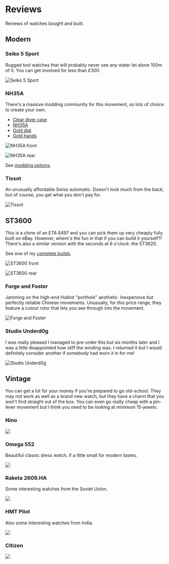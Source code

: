 # Reviews

Reviews of watches bought and built.

## Modern

### Seiko 5 Sport

Rugged tool watches that will probably never see any water let alone 100m of it. You can get involved for less than £300.

![Seiko 5 Sport](seiko_5_sport.jpg)

### NH35A

There's a massive modding community for this movement, so lots of choice to create your own.

- [Clear diver case](https://www.ebay.co.uk/itm/175384131933)
- [NH35A](https://www.ebay.co.uk/itm/374352507306)
- [Gold dial](https://www.ebay.co.uk/itm/125386605361?var=426399896939)
- [Gold hands](https://www.ebay.co.uk/itm/354891209789?var=624196900074)

![NH35A front](nh35a_front.jpg)

![NH35A rear](nh35a_rear.jpg)

See [modding options](watchmaker.md#modkits).

### Tissot

An unusually affordable Swiss automatic. Doesn't look much from the back; but of course, you get what you don't pay for.

![Tissot](tissot.jpg)

## ST3600

This is a clone of an ETA 6497 and you can pick them up very cheaply fully built on eBay. However, where's the fun in that if you can build it yourself?! There's also a similar version with the seconds at 6 o'clock: the ST3620.

See one of my [complete builds](complete.md#st3600).

![ST3600 front](st3600_front.jpg)

![ST3600 rear](st3600_rear.jpg)

### Forge and Foster

Jamming on the high-end Hublot "porthole" aesthetic. Inexpensive but perfectly reliable Chinese movements. Unusually, for this price range, they feature a cutout rotor that lets you see through into the movement.

![Forge and Foster](forge_and_foster.jpg)

### Studio Underd0g

I was really pleased I managed to pre-order this but six months later and I was a little disappointed how stiff the winding was. I returned it but I would definitely consider another if somebody had worn it in for me!

![Studio Underd0g](studio_underd0g.jpg)

## Vintage

You can get a lot for your money if you're prepared to go old-school. They may not work as well as a brand new watch, but they have a charm that you won't find straight out of the box. You can even go really cheap with a pin-lever movement but I think you need to be looking at minimum 15-jewels.

### Nino

![](nino.jpg)

### Omega 552

Beautiful classic dress watch, if a little small for modern tastes.

![](omega_552.jpg)

### Raketa 2609.HA

Some interesting watches from the Soviet Union.

![](raketa.jpg)

### HMT Pilot

Also some interesting watches from India.

![](hmt.jpg)

### Citizen

![](citizen.jpg)
